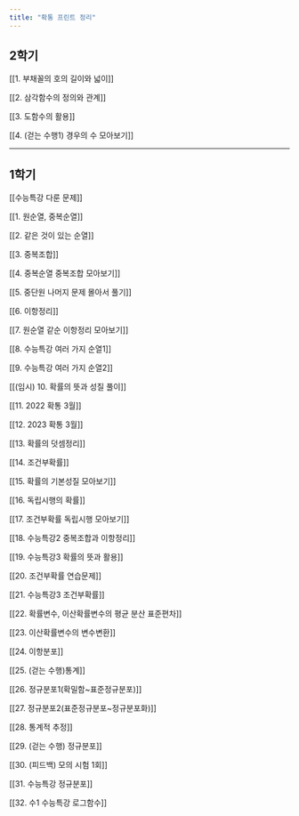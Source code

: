 ```yaml
---
title: "확통 프린트 정리"
---
```


## 2학기


[[1. 부채꼴의 호의 길이와 넓이]]


[[2. 삼각함수의 정의와 관계]]


[[3. 도함수의 활용]]


[[4. (걷는 수행1) 경우의 수 모아보기]]


---

## 1학기


[[수능특강 다룬 문제]]


[[1. 원순열, 중복순열]]


[[2. 같은 것이 있는 순열]]


[[3. 중복조합]]


[[4. 중복순열 중복조합 모아보기]]


[[5. 중단원 나머지 문제 몰아서 풀기]]  


[[6. 이항정리]]


[[7. 원순열 같순 이항정리 모아보기]]


[[8. 수능특강 여러 가지 순열1]]


[[9. 수능특강 여러 가지 순열2]]


[[(임시) 10. 확률의 뜻과 성질 풀이]]


[[11. 2022 확통 3월]]


[[12. 2023 확통 3월]]


[[13. 확률의 덧셈정리]]


[[14. 조건부확률]]


[[15. 확률의 기본성질 모아보기]]


[[16. 독립시행의 확률]]


[[17. 조건부확률 독립시행 모아보기]]


[[18. 수능특강2 중복조합과 이항정리]]


[[19. 수능특강3 확률의 뜻과 활용]]


[[20. 조건부확률 연습문제]]


[[21. 수능특강3 조건부확률]]


[[22. 확률변수, 이산확률변수의 평균 분산 표준편차]]


[[23. 이산확률변수의 변수변환]]


[[24. 이항분포]]


[[25. (걷는 수행)통계]]


[[26. 정규분포1(확밀함~표준정규분포)]]


[[27. 정규분포2(표준정규분포~정규분포화)]]


[[28. 통계적 추정]]


[[29. (걷는 수행) 정규분포]]


[[30. (피드백) 모의 시험 1회]]


[[31. 수능특강 정규분포]]


[[32. 수1 수능특강 로그함수]]